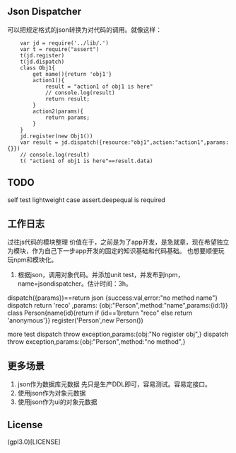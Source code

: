 ## Json Dispatcher

可以把规定格式的json转换为对代码的调用。就像这样：

        var jd = require('../lib/.')
        var t = require("assert")
        t(jd.register)
        t(jd.dispatch)
        class Obj1{
            get name(){return 'obj1'}
            action1(){
                result = "action1 of obj1 is here"
                // console.log(result)
                return result;
            }
            action2(params){
                return params;
            }
        }
        jd.register(new Obj1())
        var result = jd.dispatch({resource:"obj1",action:"action1",params:{}})
        // console.log(result)
        t( "action1 of obj1 is here"==result.data)


## TODO

self test lightweight case
assert.deepequal is required


## 工作日志

过往js代码的模块整理
价值在于，之前是为了app开发，是急就章，现在希望独立为模块，作为自己下一步app开发的固定的知识基础和代码基础。
也想要顺便玩玩npm和模块化。

1. 根据json，调用对象代码。并添加unit test，并发布到npm，name=jsondispatcher。估计时间：3h。

dispatch({params})==return json {success:val,error:"no method name"}
dispatch return 'reco' ,params: {obj:"Person",method:"name",params:{id:1}}
class Person{name(id){return if (id==1)return "reco" else return 'anonymous'}}
register('Person',new Person())

more test
dispatch throw exception,params:{obj:"No register obj",}
dispatch throw exception,params:{obj:"Person",method:"no method",}

## 更多场景

1. json作为数据库元数据
先只是生产DDL即可，容易测试。容易定接口。
2. 使用json作为对象元数据
3. 使用json作为ui的对象元数据

## License 

(gpl3.0)[LICENSE]
